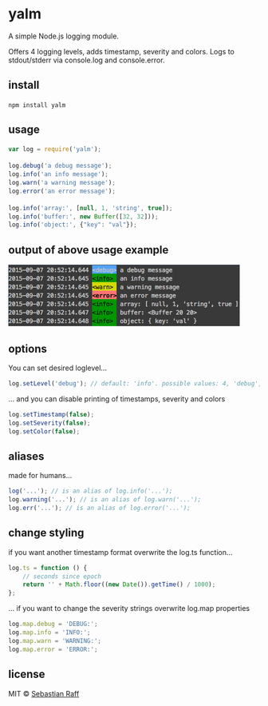 # yalm

A simple Node.js logging module.

Offers 4 logging levels, adds timestamp, severity and colors. Logs to stdout/stderr via console.log and console.error.

## install

```npm install yalm```

## usage

```Javascript
var log = require('yalm');

log.debug('a debug message');
log.info('an info message');
log.warn('a warning message');
log.error('an error message');

log.info('array:', [null, 1, 'string', true]);
log.info('buffer:', new Buffer([32, 32]));
log.info('object:', {"key": "val"});
```

## output of above usage example

![sample output](sample.png)


## options

You can set desired loglevel...
```Javascript
log.setLevel('debug'); // default: 'info'. possible values: 4, 'debug', 3, 'info', 2, 'warn', 1, 'error', 0, 'silent'
```

... and you can disable printing of timestamps, severity and colors
```Javascript
log.setTimestamp(false);
log.setSeverity(false);
log.setColor(false);
```

## aliases

made for humans...
```Javascript
log('...'); // is an alias of log.info('...');
log.warning('...'); // is an alias of log.warn('...');
log.err('...'); // is an alias of log.error('...');
```

## change styling

if you want another timestamp format overwrite the log.ts function...
```Javascript
log.ts = function () {
    // seconds since epoch
    return '' + Math.floor((new Date()).getTime() / 1000);
};
```

... if you want to change the severity strings overwrite log.map properties
```Javascript
log.map.debug = 'DEBUG:';
log.map.info = 'INFO:';
log.map.warn = 'WARNING:';
log.map.error = 'ERROR:';
```


## license

MIT © [Sebastian Raff](https://github.com/hobbyquaker)


